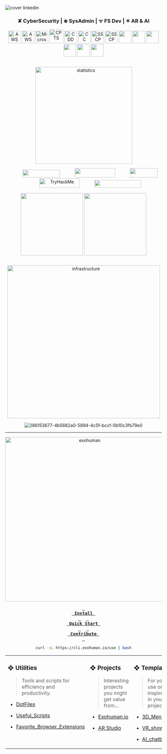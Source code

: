 
![cover linkedin](https://github.com/rgsaura/rgsaura/assets/16281075/d881d2fe-74b6-4226-a557-6a5c6f8eb0ae)


<h3 align="center">✘ CyberSecurity | ⎈ SysAdmin | ᯤ FS Dev | ✶ AR & AI</h3>

<p align="center">
  <!-- CERTIFICATIONS -->


  <a>
    <img src="https://d20f8czie2ltiw.cloudfront.net/images/vendors/official-comptia-logo-firebrand-training.png" alt="AWS CP" height="40"/>
  </a>
  <a>
    <img src="https://images.credly.com/size/680x680/images/00634f82-b07f-4bbd-a6bb-53de397fc3a6/image.png" alt="AWS CP" width="40" height="40"/>
  </a>
  <a>
    <img src="https://images.credly.com/size/680x680/images/0c6d9839-f468-4adc-987d-5cfae4a9ee67/image.png" alt="Microsof" width="40" height="40"/>
  </a>



   <a>
    <img src="https://images.credly.com/size/680x680/images/e63aa507-b974-4e67-bae6-1e425f6e2a99/image.png" alt="CPTS"  height="45"/>
  </a>
   <a>
    <img src="https://cyberdefenders.org/static/img/ccd-badge.svg" alt="CDD" width="40" height="40"/>
  </a>

  
   <a>
    <img src="https://images.credly.com/images/2030e43f-8003-4d4b-9630-847add403c87/image.png" alt="CC" width="40" height="40"/>
  </a>
  </a>
  <a>
    <img src="https://images.credly.com/size/680x680/images/c4320f01-2ff4-4508-984a-415fc94e3aec/image.png" alt="SSCP" width="40" height="40"/>
  </a>
  <a>
    <img src="https://images.credly.com/size/680x680/images/bc08972c-3c7d-4b99-82a0-c94bcca36674/Badges_v8-07_Practitioner.png" alt="SSCP" width="40" height="40"/>
  </a>
  <a>
    <img src="https://images.credly.com/size/680x680/images/2700b813-82b8-4232-9b36-5dcd5cd24584/Badges_v8-08_Co-Creator.png" alt="" width="40" height="40"/>
  </a>
  <a>
    <img src="https://images.credly.com/size/680x680/images/09f644d1-eed2-4279-bc49-1e26cddc9d3d/Team_Essentials.png" alt="" width="40" height="40"/>
  </a>
  <a>
    <img src="https://images.credly.com/size/680x680/images/64bd404e-d483-4d1b-868b-477ae700fef9/image.png" alt="" width="40" height="40"/>
  </a>
  <a>
    <img src="https://images.credly.com/size/680x680/images/3ca1d92e-0ffb-49bd-ba51-7b680fcb0c35/image.png" alt="" width="40" height="40"/>
  </a>
  <a>
    <img src="https://images.credly.com/size/680x680/images/5a16ec87-6eb4-4c6e-8843-60b6e8583735/image.png" alt="" width="40" height="40"/>
  </a>
  <a>
    <img src="https://images.credly.com/size/680x680/images/f5cf37e4-6ebd-4067-96a9-b26d04f51ff7/CertiProf-Badge-LLL.png" alt="" width="40" height="40"/>
  </a>


##
<div align="center">
<img width="311" alt="statistics" src="https://github.com/rgsaura/rgsaura/assets/16281075/583aa0b5-a0a8-453c-b8bc-a291b97a3cb7">


</div>

<p align="center">
  &nbsp;&nbsp;&nbsp;&nbsp;&nbsp;&nbsp;&nbsp;&nbsp;&nbsp;&nbsp;
  <a>
    <img src="https://img.shields.io/badge/dynamic/json?style=for-the-badge&labelColor=black&color=%23ffa116&label=rgsaura&query=solved&url=https%3A%2F%2Fbadge.xyli.tech/%2Fapi%2Fusers%2Frgsaura&logo=leetcode&logoColor=yellow"width="120" height="25">
  </a>
   &nbsp;&nbsp;&nbsp;&nbsp;&nbsp;&nbsp;&nbsp;&nbsp;&nbsp;&nbsp;
  <a>
    <img src="https://www.hackthebox.eu/badge/image/1542359"width="130" height="30">
  </a>
  &nbsp;&nbsp;&nbsp;&nbsp;&nbsp;&nbsp;&nbsp;&nbsp;&nbsp;&nbsp;
  <a>
    <img src="https://cyberdefenders-storage.s3.me-central-1.amazonaws.com/profile-badges/rgsaura.png" width="90" height="30"/> 
  </a>
   &nbsp;&nbsp;&nbsp;&nbsp;&nbsp;&nbsp;&nbsp;&nbsp;&nbsp;&nbsp;
    <a>
    <img src="https://tryhackme-badges.s3.amazonaws.com/RGSAURA.png" alt="TryHackMe" width="130" height="30">
  </a>
   &nbsp;&nbsp;&nbsp;&nbsp;&nbsp;&nbsp;&nbsp;&nbsp;&nbsp;&nbsp;
  
  <a>
    <img src="https://road-to-kaggle-grandmaster.vercel.app/api/simple/rgsaura"width="150" height="25">
  </a>
  <!-- 
   <img src="https://img.shields.io/youtube/channel/views/UCPZ-1ZiZTTo0xyUPVePNe4g?style=flat-square&logo=youtube&logoColor=red&label=YouTube&labelColor=black"width="120" height="25">
  -->
</p>

<div align="center">
<a>
  <img height=200  src="https://github-readme-stats.vercel.app/api?username=rgsaura&show_icons=true&theme=transparent&rank_icon=github&bg_color=00000000&title_color=33A6FF&card_width=320&hide_border=true" /> 
</a>
<a>
  <img height=200  src="https://github-readme-stats.vercel.app/api/top-langs/?username=anuraghazra&layout=compact&theme=transparent&bg_color=00000000&title_color=33A6FF&hide_border=true" />
</a>
</div>

##

<div align="center">


<!--  <h3 align="center">⚔︎ Personal Infrastructure ⚔︎</h3> -->

<img width="491" alt="infrastructure" src="https://github.com/rgsaura/rgsaura/assets/16281075/4b7600d4-69cb-4d09-bc0d-8f5ba4fb6621">

![286153677-4b5682a0-5894-4c5f-bccf-0b10c3fb79e0](https://github.com/rgsaura/rgsaura/assets/16281075/15044061-3d22-4026-aaa9-15882be18ddb)

---

<img width="528" alt="exohuman" src="https://github.com/rgsaura/rgsaura/assets/16281075/70fe0901-554e-4896-9350-4f948688b731">

<div align="center">
  

**[<kbd> <br> Install <br> </kbd>][Install]** 
**[<kbd> <br> Quick Start <br> </kbd>][Install]** 
**[<kbd> <br> Contribute <br> </kbd>][Install]**



[Install]: https://exohuman.io

</div>


```bash
curl -sL https://cli.exohuman.io/use | bash
```

</div>



<table width="100%">
  <tr>
    <td valign="top" width="33%">

### ❖ Utilities
> Tools and scripts for efficiency and productivity.

- [DotFiles](https://github.com/rgsaura/DotFiles-)
- [Useful_Scripts](https://github.com/rgsaura/Useful_Scripts)
- [Favorite_Browser_Extensions](https://github.com/rgsaura/Favorite_Browser_Extensions)


    </td>
    <td valign="top" width="33%">

### ❖ Projects
> Interesting projects you might get value from...

- [Exohuman.io](https://exohuman.io)
- [AR Studio](https://www.linkedin.com/pulse/i-built-ar-studio-timemachine-rodrigo-garcia/?trackingId=6EzoLO5FRyyi5nasBlN2og%3D%3D)

    </td>
    <td valign="top" width="33%">

### ❖ Templates
> For you to use or inspire you in your projects...

- [3D_Menu](https://github.com/rgsaura/3D_Menu)
- [VR_showroom](https://github.com/rgsaura/VR_showroom)
- [AI_chatbot](https://github.com/rgsaura/ai_chatbot-factam)

    </td>
  </tr>
</table>

